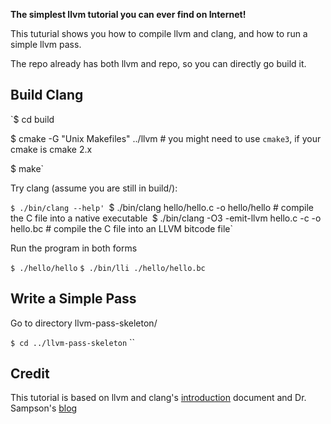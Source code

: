 **The simplest llvm tutorial you can ever find on Internet!**

This tuturial shows you how to compile llvm and clang, and how to run a simple llvm pass.

The repo already has both llvm and repo, so you can directly go build it.

## Build Clang

`$ cd build

$ cmake -G "Unix Makefiles" ../llvm # you might need to use `cmake3`, if your cmake is cmake 2.x

$ make`

Try clang (assume you are still in build/):

`$ ./bin/clang --help'
`$ ./bin/clang hello/hello.c -o hello/hello  # compile the C file into a native executable`
`$ ./bin/clang -O3 -emit-llvm hello.c -c -o hello.bc  # compile the C file into an LLVM bitcode file`

Run the program in both forms

`$ ./hello/hello`
`$ ./bin/lli ./hello/hello.bc`

## Write a Simple Pass

Go to directory llvm-pass-skeleton/

`$ cd ../llvm-pass-skeleton`
``

## Credit

This tutorial is based on llvm and clang's [introduction](http://clang.llvm.org/get_started.html) document and Dr. Sampson's [blog](http://www.cs.cornell.edu/~asampson/blog/llvm.html)
